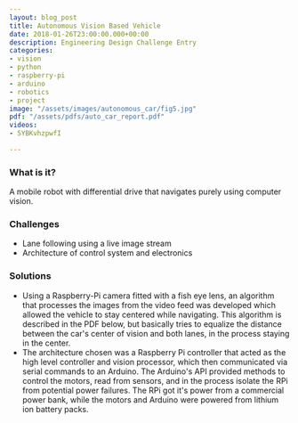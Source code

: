 ```yaml
---
layout: blog_post
title: Autonomous Vision Based Vehicle
date: 2018-01-26T23:00:00.000+00:00
description: Engineering Design Challenge Entry
categories:
- vision
- python
- raspberry-pi
- arduino
- robotics
- project
image: "/assets/images/autonomous_car/fig5.jpg"
pdf: "/assets/pdfs/auto_car_report.pdf"
videos:
- 5YBKvhzpwfI

---
```

### What is it?

A mobile robot with differential drive that navigates purely using computer vision.

### Challenges

* Lane following using a live image stream
* Architecture of control system and electronics

### Solutions

* Using a Raspberry-Pi camera fitted with a fish eye lens, an algorithm that processes the images from the video feed was developed which allowed the vehicle to stay centered while navigating. This algorithm is described in the PDF below, but basically tries to equalize the distance between the car's center of vision and both lanes, in the process staying in the center. 
* The architecture chosen was a Raspberry Pi controller that acted as the high level controller and vision processor, which then communicated via serial commands to an Arduino. The Arduino's API provided methods to control the motors, read from sensors, and in the process isolate the RPi from potential power failures. The RPi got it's power from a commercial power bank, while the motors and Arduino were powered from lithium ion battery packs.